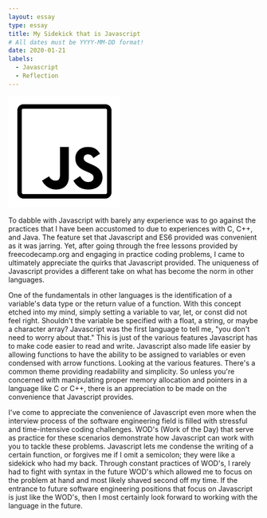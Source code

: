 ```yaml
---
layout: essay
type: essay
title: My Sidekick that is Javascript
# All dates must be YYYY-MM-DD format!
date: 2020-01-21
labels:
  - Javascript
  - Reflection
---
```


<img class="ui medium center floated image" src="../images/javascript_icon.png">


To dabble with Javascript with barely any experience was to go against the practices that I have been accustomed to due to experiences with C, C++, and Java.  The feature set that Javascript and ES6 provided was convenient as it was jarring.  Yet, after going through the free lessons provided by freecodecamp.org and engaging in practice coding problems, I came to ultimately appreciate the quirks that Javascript provided.  The uniqueness of Javascript provides a different take on what has become the norm in other languages.

One of the fundamentals in other languages is the identification of a variable's data type or the return value of a function.  With this concept etched into my mind, simply setting a variable to var, let, or const did not feel right.  Shouldn't the variable be specified with a float, a string, or maybe a character array?  Javascript was the first language to tell me, "you don't need to worry about that."  This is just of the various features Javascript has to make code easier to read and write.  Javascript also made life easier by allowing functions to have the ability to be assigned to variables or even condensed with arrow functions.  Looking at the various features. There's a common theme providing readability and simplicity. So unless you're concerned with manipulating proper memory allocation and pointers in a language like C or C++, there is an appreciation to be made on the convenience that Javascript provides.

I've come to appreciate the convenience of Javascript even more when the interview process of the software engineering field is filled with stressful and time-intensive coding challenges.  WOD's (Work of the Day) that serve as practice for these scenarios demonstrate how Javascript can work with you to tackle these problems.  Javascript lets me condense the writing of a certain function, or forgives me if I omit a semicolon; they were like a sidekick who had my back.  Through constant practices of WOD's, I rarely had to fight with syntax in the future WOD's which allowed me to focus on the problem at hand and most likely shaved second off my time.  If the entrance to future software engineering positions that focus on Javascript is just like the WOD's, then I most certainly look forward to working with the language in the future.

